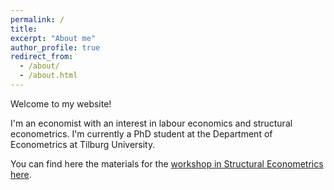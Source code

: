 ```yaml
---
permalink: /
title: 
excerpt: "About me"
author_profile: true
redirect_from: 
  - /about/
  - /about.html
---
```


Welcome to my website!

I'm an economist with an interest in labour economics and structural econometrics.
I'm currently a PhD student at the Department of Econometrics at Tilburg University.

You can find here the materials for the [workshop in Structural Econometrics here](/KU_Leuven).
